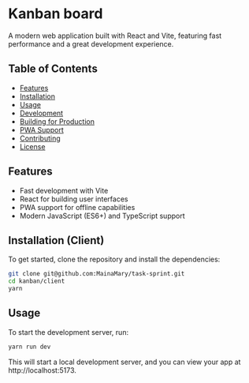 # Kanban board

A modern web application built with React and Vite, featuring fast performance and a great development experience.

## Table of Contents

- [Features](#features)
- [Installation](#installation)
- [Usage](#usage)
- [Development](#development)
- [Building for Production](#building-for-production)
- [PWA Support](#pwa-support)
- [Contributing](#contributing)
- [License](#license)

## Features

- Fast development with Vite
- React for building user interfaces
- PWA support for offline capabilities
- Modern JavaScript (ES6+) and TypeScript support

## Installation (Client)

To get started, clone the repository and install the dependencies:

```bash
git clone git@github.com:MainaMary/task-sprint.git
cd kanban/client
yarn

```

## Usage

To start the development server, run:

```bash
yarn run dev

```

This will start a local development server, and you can view your app at http://localhost:5173.
